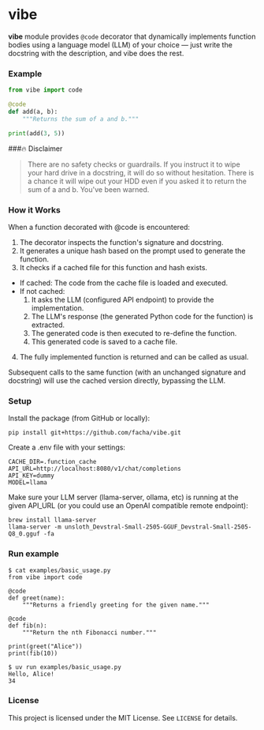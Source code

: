 # vibe

**vibe** module provides `@code` decorator that dynamically implements function bodies using a language model (LLM) of your choice — just write the docstring with the description, and vibe does the rest.

### Example

```python
from vibe import code

@code
def add(a, b):
    """Returns the sum of a and b."""

print(add(3, 5))
```

###🔥 Disclaimer
> There are no safety checks or guardrails. If you instruct it to wipe your hard drive in a docstring, it will do so without hesitation. There is a chance it will wipe out your HDD even if you asked it to return the sum of a and b. You've been warned.

### How it Works
When a function decorated with @code is encountered:

1. The decorator inspects the function's signature and docstring.
2. It generates a unique hash based on the prompt used to generate the function.
3. It checks if a cached file for this function and hash exists.
  * If cached: The code from the cache file is loaded and executed.
  * If not cached:
      1. It asks the LLM (configured API endpoint) to provide the implementation.
      2. The LLM's response (the generated Python code for the function) is extracted.
      3. The generated code is then executed to re-define the function.
      4. This generated code is saved to a cache file.
4. The fully implemented function is returned and can be called as usual.

Subsequent calls to the same function (with an unchanged signature and docstring) will use the cached version directly, bypassing the LLM.

### Setup

Install the package (from GitHub or locally):

```
pip install git+https://github.com/facha/vibe.git
```
Create a .env file with your settings:

```
CACHE_DIR=.function_cache
API_URL=http://localhost:8080/v1/chat/completions
API_KEY=dummy
MODEL=llama
```
Make sure your LLM server (llama-server, ollama, etc) is running at the given API_URL (or you could use an OpenAI compatible remote endpoint):

```
brew install llama-server
llama-server -m unsloth_Devstral-Small-2505-GGUF_Devstral-Small-2505-Q8_0.gguf -fa
```

### Run example
```
$ cat examples/basic_usage.py
from vibe import code

@code
def greet(name):
    """Returns a friendly greeting for the given name."""

@code
def fib(n):
    """Return the nth Fibonacci number."""

print(greet("Alice"))
print(fib(10))
```
```
$ uv run examples/basic_usage.py 
Hello, Alice!
34
```

### License

This project is licensed under the MIT License. See `LICENSE` for details.
